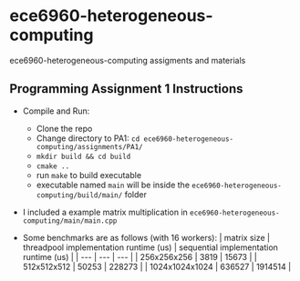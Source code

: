 # ece6960-heterogeneous-computing
ece6960-heterogeneous-computing assigments and materials


## Programming Assignment 1 Instructions
+ Compile and Run:
  + Clone the repo
  + Change directory to PA1: `cd ece6960-heterogeneous-computing/assignments/PA1/`
  + `mkdir build && cd build`
  + `cmake ..`
  + run `make` to build executable
  + executable named `main` will be inside the `ece6960-heterogeneous-computing/build/main/` folder
  
+ I included a example matrix multiplication in `ece6960-heterogeneous-computing/main/main.cpp`
+ Some benchmarks are as follows (with 16 workers):
  | matrix size | threadpool implementation runtime (us) | sequential implementation runtime (us) |
  | --- | --- | --- |
  | 256x256x256 | 3819 | 15673 | 
  | 512x512x512 | 50253 | 228273 |
  | 1024x1024x1024 | 636527 | 1914514 |

